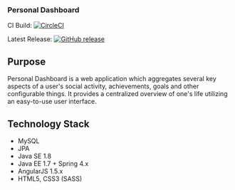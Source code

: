 ### Personal Dashboard

CI Build: [![CircleCI](https://circleci.com/gh/epam-internship-personal-dashboard/personal-dashboard/tree/master.svg?style=svg)](https://circleci.com/gh/epam-internship-personal-dashboard/personal-dashboard/tree/master)

Latest Release: [![GitHub release](https://img.shields.io/github/tag/epam-internship-personal-dashboard/personal-dashboard.svg)]()

## Purpose
Personal Dashboard is a web application which aggregates several key aspects of a user's social activity, achievements, goals and other configurable things.
It provides a centralized overview of one's life utilizing an easy-to-use user interface.

## Technology Stack
- MySQL
- JPA
- Java SE 1.8
- Java EE 1.7 + Spring 4.x
- AngularJS 1.5.x
- HTML5, CSS3 (SASS)
